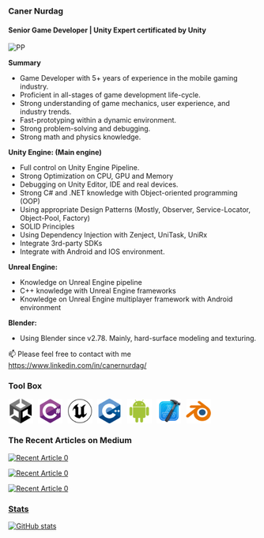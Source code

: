 ### **Caner Nurdag**
#### Senior Game Developer | Unity Expert certificated by Unity

<img align="top" alt="PP" width="250px" style="padding-right:10px;" src="https://avatars.githubusercontent.com/u/51195463?v=4"/>
<br />

**Summary**
- Game Developer with 5+ years of experience in the mobile gaming industry. 
- Proficient in all-stages of game development life-cycle.
- Strong understanding of game mechanics, user experience, and industry trends.
- Fast-prototyping within a dynamic environment.
- Strong problem-solving and debugging.
- Strong math and physics knowledge.

**Unity Engine: (Main engine)**
- Full control on Unity Engine Pipeline. 
- Strong Optimization on CPU, GPU and Memory
- Debugging on Unity Editor, IDE and real devices.
- Strong C# and .NET knowledge with Object-oriented programming (OOP) 
- Using appropriate Design Patterns (Mostly, Observer, Service-Locator, Object-Pool, Factory)
- SOLID Principles
- Using Dependency Injection with Zenject, UniTask, UniRx
- Integrate 3rd-party SDKs
- Integrate with Android and IOS environment.

**Unreal Engine:**
- Knowledge on Unreal Engine pipeline
- C++ knowledge with Unreal Engine frameworks
- Knowledge on Unreal Engine multiplayer framework with Android environment

**Blender:**
- Using Blender since v2.78. Mainly, hard-surface modeling and texturing. 

📫 Please feel free to contact with me https://www.linkedin.com/in/canernurdag/ 

### Tool Box
<img align="left" alt="Unity" width="50px" style="padding-right:10px;" src="https://raw.githubusercontent.com/devicons/devicon/v2.15.1/icons/unity/unity-original.svg"/>

<img align="left" alt="CSharp" width="50px" style="padding-right:10px;" src="https://raw.githubusercontent.com/devicons/devicon/v2.15.1/icons/csharp/csharp-original.svg"/>

<img align="left" alt="Unreal" width="50px" style="padding-right:10px;" src="https://raw.githubusercontent.com/devicons/devicon/master/icons/unrealengine/unrealengine-original.svg"/>

<img align="left" alt="CPP" width="50px" style="padding-right:10px;" src="https://raw.githubusercontent.com/devicons/devicon/v2.15.1/icons/cplusplus/cplusplus-original.svg"/>

<img align="left" alt="Andorid" width="50px" style="padding-right:10px;" src="https://raw.githubusercontent.com/devicons/devicon/master/icons/android/android-original.svg"/>

<img align="left" alt="XCode" width="50px" style="padding-right:10px;" src="https://raw.githubusercontent.com/devicons/devicon/master/icons/xcode/xcode-original.svg"/>

<img align="left" alt="Blender" width="50px" style="padding-right:10px;" src="https://raw.githubusercontent.com/devicons/devicon/v2.15.1/icons/blender/blender-original.svg"/>
<br />
<br />
<br />

### The Recent Articles on Medium

<a target="_blank" href="https://github-readme-medium-recent-article.vercel.app/medium/@canernurdag/0"><img src="https://github-readme-medium-recent-article.vercel.app/medium/@canernurdag/0" alt="Recent Article 0"> 

<a target="_blank" href="https://github-readme-medium-recent-article.vercel.app/medium/@canernurdag/0"><img src="https://github-readme-medium-recent-article.vercel.app/medium/@canernurdag/1" alt="Recent Article 0"> 

<a target="_blank" href="https://github-readme-medium-recent-article.vercel.app/medium/@canernurdag/0"><img src="https://github-readme-medium-recent-article.vercel.app/medium/@canernurdag/2" alt="Recent Article 0"> 

### Stats
![GitHub stats](https://github-readme-stats.vercel.app/api?username=canernurdag&show_icons=true&count_private=true)  

